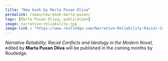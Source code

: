 ```yaml
---
title: "New book by Marta Puxan Oliva"
permalink: /news/new-book-marta-puxan/
tags: [Marta Puxan Oliva, publication]
image: narrative-reliability.jpg
image-link : "https://www.routledge.com/Narrative-Reliability-Racial-Conflicts-and-Ideology-in-the-Modern-Novel/Puxan-Oliva/p/book/9780367140878"
---
```


*Narrative Reliability, Racial Conflicts and Ideology in the Modern Novel*, edited by **Marta Puxan Oliva** will be published in the coming months by Routledge.

